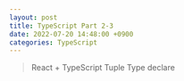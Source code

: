 ```yaml
---
layout: post
title: TypeScript Part 2-3
date: 2022-07-20 14:48:00 +0900
categories: TypeScript
---
```

> React + TypeScript
> Tuple Type
> declare